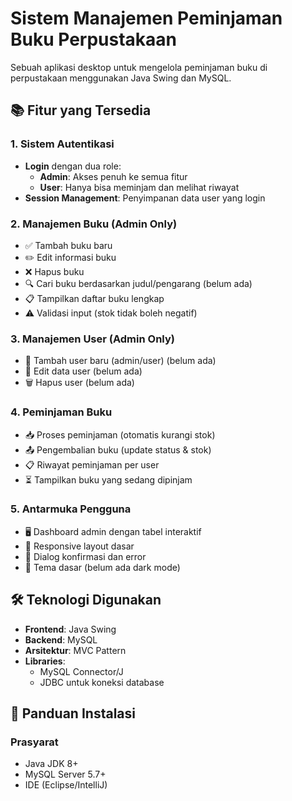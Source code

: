 # Sistem Manajemen Peminjaman Buku Perpustakaan

Sebuah aplikasi desktop untuk mengelola peminjaman buku di perpustakaan menggunakan Java Swing dan MySQL.

## 📚 Fitur yang Tersedia

### 1. Sistem Autentikasi
- **Login** dengan dua role:
  - **Admin**: Akses penuh ke semua fitur
  - **User**: Hanya bisa meminjam dan melihat riwayat
- **Session Management**: Penyimpanan data user yang login

### 2. Manajemen Buku (Admin Only)
- ✅ Tambah buku baru
- ✏️ Edit informasi buku
- ❌ Hapus buku
- 🔍 Cari buku berdasarkan judul/pengarang (belum ada)
- 📋 Tampilkan daftar buku lengkap
- ⚠️ Validasi input (stok tidak boleh negatif)

### 3. Manajemen User (Admin Only)
- 👥 Tambah user baru (admin/user) (belum ada)
- 📝 Edit data user (belum ada)
- 🗑️ Hapus user (belum ada)

### 4. Peminjaman Buku
- 📥 Proses peminjaman (otomatis kurangi stok)
- 📤 Pengembalian buku (update status & stok)
- 📋 Riwayat peminjaman per user
- ⏳ Tampilkan buku yang sedang dipinjam

### 5. Antarmuka Pengguna
- 🖥️ Dashboard admin dengan tabel interaktif
- 📱 Responsive layout dasar
- 💬 Dialog konfirmasi dan error
- 🎨 Tema dasar (belum ada dark mode)

## 🛠️ Teknologi Digunakan
- **Frontend**: Java Swing
- **Backend**: MySQL
- **Arsitektur**: MVC Pattern
- **Libraries**: 
  - MySQL Connector/J
  - JDBC untuk koneksi database

## 🚀 Panduan Instalasi

### Prasyarat
- Java JDK 8+
- MySQL Server 5.7+
- IDE (Eclipse/IntelliJ)
